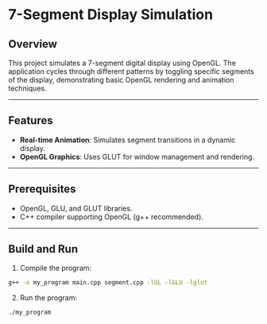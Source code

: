 # **7-Segment Display Simulation**

## **Overview**
This project simulates a 7-segment digital display using OpenGL. The application cycles through different patterns by toggling specific segments of the display, demonstrating basic OpenGL rendering and animation techniques.

---

## **Features**
- **Real-time Animation**: Simulates segment transitions in a dynamic display.
- **OpenGL Graphics**: Uses GLUT for window management and rendering.

---

## **Prerequisites**
- OpenGL, GLU, and GLUT libraries.
- C++ compiler supporting OpenGL (g++ recommended).

---

## **Build and Run**
1. Compile the program:
```bash
g++ -o my_program main.cpp segment.cpp -lGL -lGLU -lglut
```

2. Run the program:
```bash
./my_program
```
